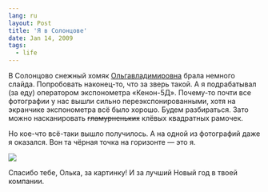 ```yaml
---
lang: ru
layout: Post
title: 'Я в Солонцове'
date: Jan 14, 2009
tags:
  - life
---
```


В Солонцово снежный хомяк [Ольгавладимировна](http://airve.livejournal.com/ 'Блог снежного хомяка Ольгивладимировны') брала немного слайда. Попробовать наконец-то, что за зверь такой. А я подрабатывал (за еду) оператором экспонометра «Кенон-5Д». Почему-то почти все фотографии у нас вышли сильно переэкспонированными, хотя на экранчике экспонометра всё было хорошо. Будем разбираться. Зато можно насканировать ~~гламурненьких~~ клёвых квадратных рамочек.

Но кое-что всё-таки вышло получилось. А на одной из фотографий даже я оказался. Вон та чёрная точка на горизонте — это я.

![](/images/blog/sapegin.jpg)

Спасибо тебе, Олька, за картинку! И за лучший Новый год в твоей компании.
